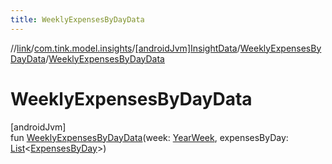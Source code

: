 ```yaml
---
title: WeeklyExpensesByDayData
---
```

//[link](../../../../index.html)/[com.tink.model.insights](../../index.html)/[[androidJvm]InsightData](../index.html)/[WeeklyExpensesByDayData](index.html)/[WeeklyExpensesByDayData](-weekly-expenses-by-day-data.html)



# WeeklyExpensesByDayData



[androidJvm]\
fun [WeeklyExpensesByDayData](-weekly-expenses-by-day-data.html)(week: [YearWeek](../../../com.tink.model.time/[android-jvm]-year-week/index.html), expensesByDay: [List](https://kotlinlang.org/api/latest/jvm/stdlib/kotlin.collections/-list/index.html)&lt;[ExpensesByDay](../../../com.tink.model.relations/[android-jvm]-expenses-by-day/index.html)&gt;)




